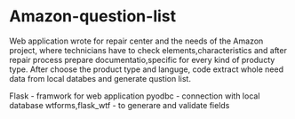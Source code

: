 # Amazon-question-list
Web application wrote for repair center and the needs of the Amazon project, where technicians have to check elements,characteristics and after repair process prepare documentatio,specific for every kind of producty type. After choose the product type and languge, code extract whole need data from local databes and generate qustion list.

Flask - framwork for web application
pyodbc - connection with local database
wtforms,flask_wtf - to generare and validate fields
